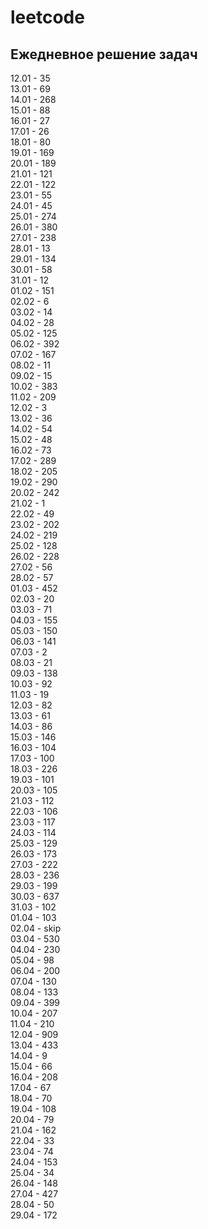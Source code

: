 # leetcode

## Ежедневное решение задач

12.01 - 35  
13.01 - 69  
14.01 - 268  
15.01 - 88  
16.01 - 27  
17.01 - 26  
18.01 - 80  
19.01 - 169  
20.01 - 189  
21.01 - 121  
22.01 - 122  
23.01 - 55  
24.01 - 45  
25.01 - 274  
26.01 - 380  
27.01 - 238  
28.01 - 13  
29.01 - 134  
30.01 - 58  
31.01 - 12  
01.02 - 151  
02.02 - 6  
03.02 - 14  
04.02 - 28  
05.02 - 125  
06.02 - 392  
07.02 - 167  
08.02 - 11  
09.02 - 15  
10.02 - 383  
11.02 - 209  
12.02 - 3  
13.02 - 36  
14.02 - 54  
15.02 - 48  
16.02 - 73  
17.02 - 289  
18.02 - 205  
19.02 - 290  
20.02 - 242  
21.02 - 1  
22.02 - 49  
23.02 - 202  
24.02 - 219  
25.02 - 128  
26.02 - 228  
27.02 - 56  
28.02 - 57  
01.03 - 452  
02.03 - 20  
03.03 - 71  
04.03 - 155  
05.03 - 150  
06.03 - 141  
07.03 - 2  
08.03 - 21  
09.03 - 138  
10.03 - 92  
11.03 - 19  
12.03 - 82  
13.03 - 61  
14.03 - 86  
15.03 - 146  
16.03 - 104  
17.03 - 100  
18.03 - 226  
19.03 - 101  
20.03 - 105  
21.03 - 112  
22.03 - 106  
23.03 - 117  
24.03 - 114  
25.03 - 129  
26.03 - 173  
27.03 - 222  
28.03 - 236  
29.03 - 199  
30.03 - 637  
31.03 - 102  
01.04 - 103  
02.04 - skip  
03.04 - 530  
04.04 - 230  
05.04 - 98  
06.04 - 200  
07.04 - 130  
08.04 - 133  
09.04 - 399  
10.04 - 207  
11.04 - 210  
12.04 - 909  
13.04 - 433  
14.04 - 9  
15.04 - 66  
16.04 - 208  
17.04 - 67  
18.04 - 70  
19.04 - 108  
20.04 - 79  
21.04 - 162  
22.04 - 33  
23.04 - 74  
24.04 - 153  
25.04 - 34  
26.04 - 148  
27.04 - 427  
28.04 - 50  
29.04 - 172